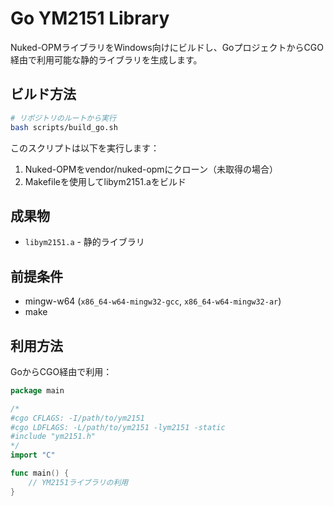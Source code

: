 # Go YM2151 Library

Nuked-OPMライブラリをWindows向けにビルドし、GoプロジェクトからCGO経由で利用可能な静的ライブラリを生成します。

## ビルド方法

```bash
# リポジトリのルートから実行
bash scripts/build_go.sh
```

このスクリプトは以下を実行します：
1. Nuked-OPMをvendor/nuked-opmにクローン（未取得の場合）
2. Makefileを使用してlibym2151.aをビルド

## 成果物

- `libym2151.a` - 静的ライブラリ

## 前提条件

- mingw-w64 (`x86_64-w64-mingw32-gcc`, `x86_64-w64-mingw32-ar`)
- make

## 利用方法

GoからCGO経由で利用：

```go
package main

/*
#cgo CFLAGS: -I/path/to/ym2151
#cgo LDFLAGS: -L/path/to/ym2151 -lym2151 -static
#include "ym2151.h"
*/
import "C"

func main() {
    // YM2151ライブラリの利用
}
```
